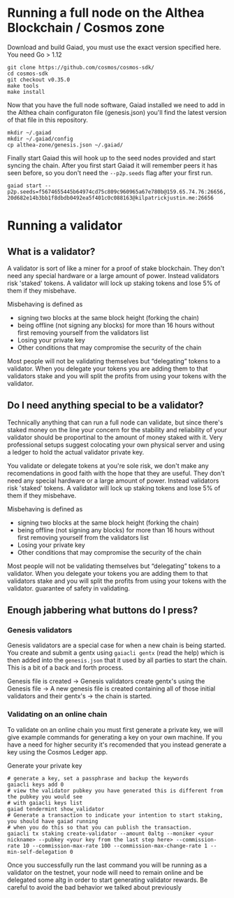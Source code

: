 # Running a full node on the Althea Blockchain / Cosmos zone

Download and build Gaiad, you must use the exact version specified here. You need Go > 1.12

```
git clone https://github.com/cosmos/cosmos-sdk/
cd cosmos-sdk
git checkout v0.35.0
make tools
make install
```

Now that you have the full node software, Gaiad installed we need to add in the Althea chain
configuraton file (genesis.json) you'll find the latest version of that file in this repository.

```
mkdir ~/.gaiad
mkdir ~/.gaiad/config
cp althea-zone/genesis.json ~/.gaiad/
```

Finally start Gaiad this will hook up to the seed nodes provided and start syncing the chain. After you first
start Gaiad it will remember peers it has seen before, so you don't need the `--p2p.seeds` flag after your first
run.

```
gaiad start --p2p.seeds=f5674655445b64974cd75c809c960965a67e780b@159.65.74.76:26656, 20d682e14b3bb1f8dbdb0492ea5f401c0c088163@kilpatrickjustin.me:26656
```

# Running a validator

## What is a validator?

A validator is sort of like a miner for a proof of stake blockchain. They don't need any special hardware or a large amount of power. Instead validators risk 'staked' tokens. A validator will lock up staking tokens and lose 5% of them if they misbehave.

Misbehaving is defined as

- signing two blocks at the same block height (forking the chain)
- being offline (not signing any blocks) for more than 16 hours without first removing yourself from the validators list
- Losing your private key
- Other conditions that may compromise the security of the chain

Most people will not be validating themselves but “delegating” tokens to a validator. When you delegate your tokens you are adding them to that validators stake and you will split the profits from using your tokens with the validator.

## Do I need anything special to be a validator?

Technically anything that can run a full node can validate, but since there's staked money on the line your concern for the stability and reliability of your validator should be proportinal to the amount of money staked with it. Very professional setups suggest colocating your own physical server and using a ledger to hold the actual validator private key.

You validate or delegate tokens at you're sole risk, we don't make any recomendations in good faith with the hope that they are useful. They don't need any special hardware or a large amount of power. Instead validators risk 'staked' tokens. A validator will lock up staking tokens and lose 5% of them if they misbehave.

Misbehaving is defined as

- signing two blocks at the same block height (forking the chain)
- being offline (not signing any blocks) for more than 16 hours without first removing yourself from the validators list
- Losing your private key
- Other conditions that may compromise the security of the chain

Most people will not be validating themselves but “delegating” tokens to a validator. When you delegate your tokens you are adding them to that validators stake and you will split the profits from using your tokens with the validator.
guarantee of safety in validating.

## Enough jabbering what buttons do I press?

### Genesis validators

Genesis validators are a special case for when a new chain is being started. You create and submit a gentx using `gaiacli gentx` (read the help) which is then added into the `genesis.json` that it used by all parties to start the chain. This is a bit of a back and forth process.

Genesis file is created -> Genesis validators create gentx's using the Genesis file -> A new genesis file is created containing all of those initial validators and their gentx's -> the chain is started.

### Validating on an online chain

To validate on an online chain you must first generate a private key, we will give example commands for generating a key on your own machine. If you have a need for higher security it's recomended that you instead generate a key using the Cosmos Ledger app.

Generate your private key

```
# generate a key, set a passphrase and backup the keywords
gaiacli keys add 0
# view the validator pubkey you have generated this is different from the pubkey you would see
# with gaiacli keys list
gaiad tendermint show_validator
# Generate a transaction to indicate your intention to start staking, you should have gaiad running
# when you do this so that you can publish the transaction.
gaiacli tx staking create-validator --amount 0altg --moniker <your nickname> --pubkey <your key from the last step here> --commission-rate 10 --commission-max-rate 100 --commission-max-change-rate 1 --min-self-delegation 0
```

Once you successfully run the last command you will be running as a validator on the testnet, your node will need to remain online and be delegated some altg in order to start generating validator rewards. Be careful to avoid the bad behavior we talked about previously
